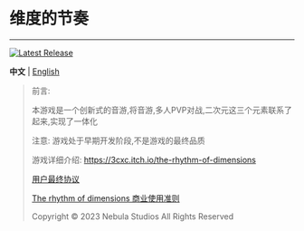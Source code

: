 # 维度的节奏
 
--------
[![Latest Release](https://img.shields.io/github/v/release/Nebula-Studios/The-rhythm-of-dimensions)](https://github.com/Nebula-Studios/The-rhythm-of-dimensions)

**中文** | [English](https://github.com/Nebula-Studios/The-rhythm-of-dimensions/blob/main/README.md)

> 前言:
>
> 本游戏是一个创新式的音游,将音游,多人PVP对战,二次元这三个元素联系了起来,实现了一体化
> 
> 注意: 游戏处于早期开发阶段,不是游戏的最终品质
> 
> 游戏详细介绍: https://3cxc.itch.io/the-rhythm-of-dimensions
> 
> [用户最终协议](https://github.com/Nebula-Studios/The-rhythm-of-dimensions/blob/main/.github/workflows/Eula_cn.md)
> 
> [The rhythm of dimensions 商业使用准则](https://github.com/Nebula-Studios/The-rhythm-of-dimensions/blob/main/.github/workflows/Terms_cn.md)
> 
> Copyright © 2023 Nebula Studios All Rights Reserved

